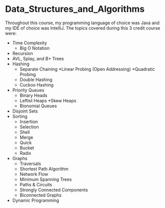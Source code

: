 # Data_Structures_and_Algorithms
Throughout this course, my programming language of choice was Java and my IDE of choice was IntelliJ.
The topics covered during this 3 credit course were:
* Time Complexity 
  *  Big O Notation
* Recursion
* AVL, Splay, and B+ Trees
* Hashing 
  * Separate Chaining
  *Linear Probing (Open Addressing)
  *Quadratic Probing
  * Double Hashing
  * Cuckoo Hashing
* Priority Queues
  * Binary Heads
  * Leftist Heaps
  *Skew Heaps
  * Bionomial Queues
* Disjoint Sets
* Sorting
  * Insertion 
  * Selection
  * Shell
  * Merge
  * Quick
  * Bucket
  * Radix
* Graphs
  * Traversals
  * Shortest Path Algorithm
  * Network Flow
  * Minimum Spanning Trees
  * Paths & Circuits
  * Strongly Connected Components
  * Biconnected Graphs
* Dynamic Programming
